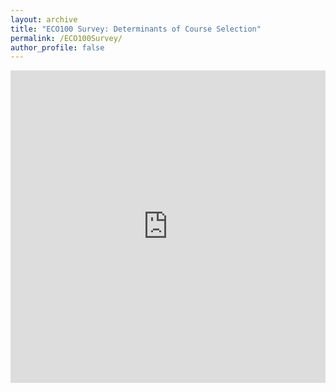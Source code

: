 ```yaml
---
layout: archive
title: "ECO100 Survey: Determinants of Course Selection"
permalink: /ECO100Survey/
author_profile: false
---
```



<iframe src="https://docs.google.com/forms/d/e/1FAIpQLSfOKLiO_BvyEwPnv8E2jsm0UWi-71zz-CfRjBkw1Dkb8lN0xg/viewform? entry.757081828=I+want+to+participate&entry.22990872&entry.422054798&entry.1370304322&entry.485585836&entry.723562333&entry.621797045&entry.1700875393&entry.1482593365embedded=true" width="100%" height="500" frameborder="0" marginheight="0" marginwidth="0">Loading...</iframe>
